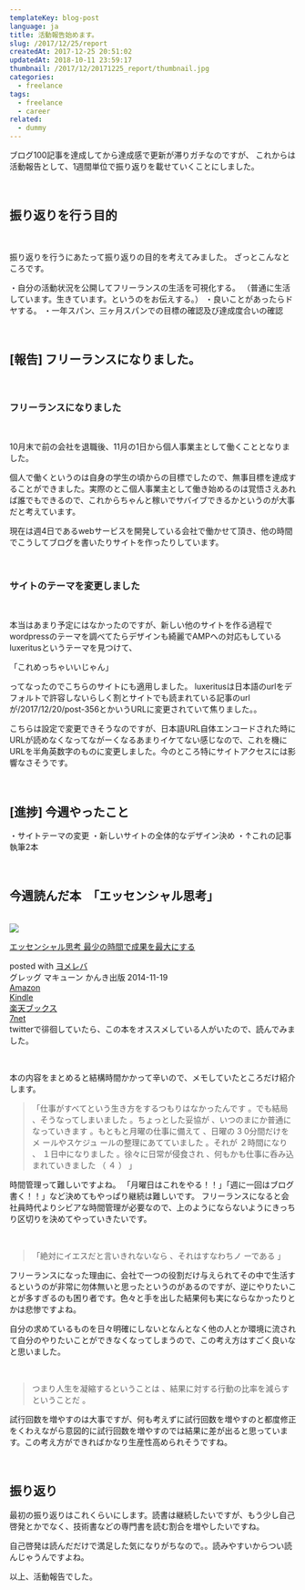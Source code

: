 ```yaml
---
templateKey: blog-post
language: ja
title: 活動報告始めます。
slug: /2017/12/25/report
createdAt: 2017-12-25 20:51:02
updatedAt: 2018-10-11 23:59:17
thumbnail: /2017/12/20171225_report/thumbnail.jpg
categories:
  - freelance
tags:
  - freelance
  - career
related:
  - dummy
---
```


ブログ100記事を達成してから達成感で更新が滞りガチなのですが、
これからは活動報告として、1週間単位で振り返りを載せていくことにしました。

&nbsp;
<h2>振り返りを行う目的</h2>
&nbsp;

振り返りを行うにあたって振り返りの目的を考えてみました。
ざっとこんなところです。

・自分の活動状況を公開してフリーランスの生活を可視化する。
（普通に生活しています。生きています。というのをお伝えする。）
・良いことがあったらドヤする。
・一年スパン、三ヶ月スパンでの目標の確認及び達成度合いの確認

&nbsp;
<h2>[報告] フリーランスになりました。</h2>
&nbsp;
<h3>フリーランスになりました</h3>
&nbsp;

10月末で前の会社を退職後、11月の1日から個人事業主として働くこととなりました。

個人で働くというのは自身の学生の頃からの目標でしたので、無事目標を達成することができました。実際のとこ個人事業主として働き始めるのは覚悟さえあれば誰でもできるので、これからちゃんと稼いでサバイブできるかというのが大事だと考えています。

現在は週4日であるwebサービスを開発している会社で働かせて頂き、他の時間でこうしてブログを書いたりサイトを作ったりしています。

&nbsp;
<h3>サイトのテーマを変更しました</h3>
&nbsp;

本当はあまり予定にはなかったのですが、新しい他のサイトを作る過程でwordpressのテーマを調べてたらデザインも綺麗でAMPへの対応もしているluxeritusというテーマを見つけて、

「これめっちゃいいじゃん」

ってなったのでこちらのサイトにも適用しました。
luxeritusは日本語のurlをデフォルトで許容しないらしく割とサイトでも読まれている記事のurlが/2017/12/20/post-356とかいうURLに変更されていて焦りました。。

こちらは設定で変更できそうなのですが、日本語URL自体エンコードされた時にURLが読めなくなってながーくなるあまりイケてない感じなので、これを機にURLを半角英数字のものに変更しました。今のところ特にサイトアクセスには影響なさそうです。

&nbsp;
<h2>[進捗] 今週やったこと</h2>
・サイトテーマの変更
・新しいサイトの全体的なデザイン決め
・↑これの記事執筆2本

&nbsp;
<h2>今週読んだ本　「エッセンシャル思考」</h2>
&nbsp;
<div class="cstmreba">
<div class="booklink-box">
<div class="booklink-image"><a href="http://www.amazon.co.jp/exec/obidos/asin/4761270438/llg01-22/" target="_blank" rel="noopener"><img style="border: none;" src="https://images-fe.ssl-images-amazon.com/images/I/51eOOVlZgqL._SL320_.jpg" /></a></div>
<div class="booklink-info">
<div class="booklink-name">

<a href="http://www.amazon.co.jp/exec/obidos/asin/4761270438/llg01-22/" target="_blank" rel="noopener">エッセンシャル思考 最少の時間で成果を最大にする</a>
<div class="booklink-powered-date">posted with <a href="https://yomereba.com" target="_blank" rel="nofollow noopener">ヨメレバ</a></div>
</div>
<div class="booklink-detail">グレッグ マキューン かんき出版 2014-11-19</div>
<div class="booklink-link2">
<div class="shoplinkamazon"><a href="http://www.amazon.co.jp/exec/obidos/asin/4761270438/llg01-22/" target="_blank" rel="noopener">Amazon</a></div>
<div class="shoplinkkindle"><a href="http://www.amazon.co.jp/exec/obidos/ASIN/B00QQKCV6E/llg01-22/" target="_blank" rel="noopener">Kindle</a></div>
<div class="shoplinkrakuten"><a href="https://hb.afl.rakuten.co.jp/hgc/163854b7.d97e8d5b.163854b8.3c41ae34/?pc=http%3A%2F%2Fbooks.rakuten.co.jp%2Frb%2F13023858%2F%3Fscid%3Daf_ich_link_urltxt%26m%3Dhttp%3A%2F%2Fm.rakuten.co.jp%2Fev%2Fbook%2F" target="_blank" rel="noopener">楽天ブックス</a></div>
<div class="shoplinkseven"><a href="https://px.a8.net/svt/ejp?a8mat=2TXHHI+FDP7OQ+2N1Y+BW8O2&amp;a8ejpredirect=http%3A%2F%2F7af-ent.omni7.jp%2Frelay%2Faffiliate%2FentranceProcess.do%3Furl%3Dhttp%253A%252F%252F7net.omni7.jp%252Fsearch%252F%253FsearchKeywordFlg%253D1%2526keyword%253D4-76-127043-8%252520%25257C%2525204-761-27043-8%252520%25257C%2525204-7612-7043-8%252520%25257C%2525204-76127-043-8%252520%25257C%2525204-761270-43-8%252520%25257C%2525204-7612704-3-8" target="_blank" rel="noopener">7net</a><img src="https://www17.a8.net/0.gif?a8mat=2TXHHI+FDP7OQ+2N1Y+BW8O2" alt="" width="1" height="1" border="0" /></div>
</div>
</div>
<div class="booklink-footer"></div>
</div>
</div>
twitterで徘徊していたら、この本をオススメしている人がいたので、読んでみました。

&nbsp;

本の内容をまとめると結構時間かかって辛いので、メモしていたところだけ紹介します。
<blockquote>「仕事がすべてという生き方をするつもりはなかったんです 。でも結局 、そうなってしまいました 。ちょっとした妥協が 、いつのまにか普通になっていきます 。もともと月曜の仕事に備えて 、日曜の 3 0分間だけをメ ールやスケジュ ールの整理にあてていました 。それが ２時間になり 、 １日中になりました 。徐々に日常が侵食され 、何もかも仕事に呑み込まれていきました （ ４ ） 」</blockquote>
時間管理って難しいですよね。
「月曜日はこれをやる！！」「週に一回はブログ書く！！」など決めてもやっぱり継続は難しいです。
フリーランスになると会社員時代よりシビアな時間管理が必要なので、上のようにならないようにきっちり区切りを決めてやっていきたいです。

&nbsp;
<blockquote>「絶対にイエスだと言いきれないなら 、それはすなわちノ ーである 」</blockquote>
フリーランスになった理由に、会社で一つの役割だけ与えられてその中で生活するというのが非常に勿体無いと思ったというのがあるのですが、逆にやりたいことが多すぎるのも困り者です。色々と手を出した結果何も実にならなかったりとかは悲惨ですよね。

自分の求めているものを日々明確にしないとなんとなく他の人とか環境に流されて自分のやりたいことができなくなってしまうので、この考え方はすごく良いなと思いました。

&nbsp;
<blockquote>つまり人生を凝縮するということは 、結果に対する行動の比率を減らすということだ 。</blockquote>
試行回数を増やすのは大事ですが、何も考えずに試行回数を増やすのと都度修正をくわえながら意図的に試行回数を増やすのでは結果に差が出ると思っています。この考え方ができればかなり生産性高められそうですね。

&nbsp;
<h2>振り返り</h2>
最初の振り返りはこれくらいにします。読書は継続したいですが、もう少し自己啓発とかでなく、技術書などの専門書を読む割合を増やしたいですね。

自己啓発は読んだだけで満足した気になりがちなので。。読みやすいからつい読んじゃうんですよね。

以上、活動報告でした。

